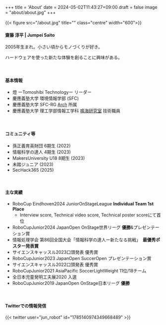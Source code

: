 +++
title = 'About'
date = 2024-05-02T11:43:27+09:00
draft = false
image = "about/about.jpg"
+++

{{< figure src="/about.jpg" title="" class="centre" width="600">}}
　

#### 齋藤 淳平 | Jumpei Saito


2005年生まれ。小さい頃からモノづくりが好き。

ハードウェアを使った新たな体験を創ることに興味がある。

<!--主なテーマは、**計算機と人間が対等に共存する未来**のプロトタイピング。-->

　

#### 基本情報
- 燈 ーTomoshibi Technologyー リーダー
- 慶應義塾大学 環境情報学部 (SFC) 
- 慶應義塾大学 SFC-RG [Arch](https://arch.sfc.wide.ad.jp) 所属
- 慶應義塾大学 理工学部情報工学科 [鳴海研究室](https://pplab.jp/) 技術職員



　

#### コミュニティ等
- 孫正義育英財団 6期生 (2022)
- 情報科学の達人 4期生 (2023)
- MakersUniversity U18 8期生 (2023)
- 未踏ジュニア (2023)
- SecHack365 (2025)

　
#### 主な実績
- RoboCup Eindhoven2024 JuniorOnStageLeague **Individual Team 1st Place**
    - Interview score, Technical video score, Technical poster scoreにて首位
- RoboCupJunior2024 JapanOpen OnStage世界リーグ **優勝**&プレゼンテーション賞
- 情報処理学会 第86回全国大会「情報科学の達人ー新たなる挑戦」　**最優秀ポスター発表賞**
- サイエンスキャッスル2023口頭発表 優秀賞
- RoboCupJunior2023 JapanOpen SuccerOpen プレゼンテーション賞
- サイエンスキャッスル2022口頭発表 優秀賞
- RoboCupJunior2021 AsiaPacific SoccerLightWeight 11位/18チーム
- 全日本児童発明工夫展2020 入選
- RoboCupJunior2019 JapanOpen OnStage日本リーグ **優勝**

　
#### Twitterでの情報発信

{{< twitter user="jun_robot" id="1785140974349668489" >}}

　
　
　
